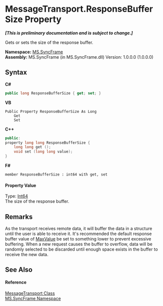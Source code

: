 # MessageTransport.ResponseBufferSize Property 
 _**\[This is preliminary documentation and is subject to change.\]**_

Gets or sets the size of the response buffer.

**Namespace:**&nbsp;<a href="de148c19-6fcd-6ea5-c13c-94525bd1dd5b">MS.SyncFrame</a><br />**Assembly:**&nbsp;MS.SyncFrame (in MS.SyncFrame.dll) Version: 1.0.0.0 (1.0.0.0)

## Syntax

**C#**<br />
``` C#
public long ResponseBufferSize { get; set; }
```

**VB**<br />
``` VB
Public Property ResponseBufferSize As Long
	Get
	Set
```

**C++**<br />
``` C++
public:
property long long ResponseBufferSize {
	long long get ();
	void set (long long value);
}
```

**F#**<br />
``` F#
member ResponseBufferSize : int64 with get, set

```


#### Property Value
Type: <a href="http://msdn2.microsoft.com/en-us/library/6yy583ek" target="_blank">Int64</a><br />The size of the response buffer.

## Remarks
As the transport receives remote data, it will buffer the data in a structure until the user is able to receive it. It's recommended the default response buffer value of <a href="http://msdn2.microsoft.com/en-us/library/xkeewe20" target="_blank">MaxValue</a> be set to something lower to prevent excessive buffering. When a new request causes the buffer to overflow, data will be randomly selected to be discarded until enough space exists in the buffer to receive the new data.

## See Also


#### Reference
<a href="575abf99-2a1a-6037-410a-d736b8eacb32">MessageTransport Class</a><br /><a href="de148c19-6fcd-6ea5-c13c-94525bd1dd5b">MS.SyncFrame Namespace</a><br />